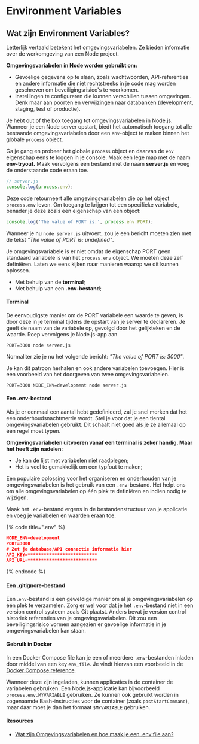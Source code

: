 # Environment Variables

## Wat zijn Environment Variables?&#x20;

Letterlijk vertaald betekent het omgevingsvariabelen. Ze bieden informatie over de werkomgeving van een Node project.&#x20;

**Omgevingsvariabelen in Node worden gebruikt om:**

* Gevoelige gegevens op te slaan, zoals wachtwoorden, API-referenties en andere informatie die niet rechtstreeks in je code mag worden geschreven om beveiligingsrisico's te voorkomen.&#x20;
* Instellingen te configureren die kunnen verschillen tussen omgevingen. Denk maar aan poorten en verwijzingen naar databanken (development, staging, test of productie).

Je hebt out of the box toegang tot omgevingsvariabelen in Node.js. Wanneer je een Node server opstart, biedt het automatisch toegang tot alle bestaande omgevingsvariabelen door een `env`-object te maken binnen het globale `process` object.

Ga je gang en probeer het globale `process` object en daarvan de `env` eigenschap eens te loggen in je console. Maak een lege map met de naam **env-tryout.** Maak vervolgens een bestand met de naam **server.js** en voeg de onderstaande code eraan toe.

```javascript
// server.js
console.log(process.env);
```

Deze code retourneert alle omgevingsvariabelen die op het object `process.env` leven. Om toegang te krijgen tot een specifieke variabele, benader je deze zoals een eigenschap van een object:

```javascript
console.log('The value of PORT is:', process.env.PORT);
```

Wanneer je nu `node server.js` uitvoert, zou je een bericht moeten zien met de tekst _"The value of PORT is: undefined"_.

Je omgevingsvariabele is er niet omdat de eigenschap PORT geen standaard variabele is van het `process.env` object. We moeten deze zelf definiëren. Laten we eens kijken naar manieren waarop we dit kunnen oplossen.

* Met behulp van de **terminal**;
* Met behulp van een **.env-bestand**;

#### Terminal

De eenvoudigste manier om de PORT variabele een waarde te geven, is door deze in je terminal tijdens de opstart van je server te declareren. Je geeft de naam van de variabele op, gevolgd door het gelijkteken en de waarde. Roep vervolgens je Node.js-app aan.

```
PORT=3000 node server.js
```

Normaliter zie je nu het volgende bericht:  _"The value of PORT is: 3000"_.

Je kan dit patroon herhalen en ook andere variabelen toevoegen. Hier is een voorbeeld van het doorgeven van twee omgevingsvariabelen.

```
PORT=3000 NODE_ENV=development node server.js
```

#### Een .env-bestand

Als je er eenmaal een aantal hebt gedefinieerd, zal je snel merken dat het een onderhoudsnachtmerrie wordt. Stel je voor dat je een tiental omgevingsvariabelen gebruikt. Dit schaalt niet goed als je ze allemaal op één regel moet typen.

**Omgevingsvariabelen uitvoeren vanaf een terminal is zeker handig. Maar het heeft zijn nadelen:**

* Je kan de lijst met variabelen niet raadplegen;
* Het is veel te gemakkelijk om een typfout te maken;

Een populaire oplossing voor het organiseren en onderhouden van je omgevingsvariabelen is het gebruik van een `.env`-bestand. Het helpt ons om alle omgevingsvariabelen op één plek te definiëren en indien nodig te wijzigen.

Maak het `.env`-bestand ergens in de bestandenstructuur van je applicatie en voeg je variabelen en waarden eraan toe.

{% code title=".env" %}
```json
NODE_ENV=development
PORT=3000
# Zet je database/API connectie informatie hier
API_KEY=**************************
API_URL=**************************
```
{% endcode %}

#### Een .gitignore-bestand

Een .`env`-bestand is een geweldige manier om al je omgevingsvariabelen op één plek te verzamelen. Zorg er wel voor dat je het `.env`-bestand niet in een version control systeem zoals Git plaatst. Anders bevat je version control historiek referenties van je omgevingsvariabelen. Dit zou een beveiligingsrisico vormen aangezien er gevoelige informatie in je omgevingsvariabelen kan staan.

#### Gebruik in Docker
In een Docker Compose file kan je een of meerdere `.env`-bestanden inladen door middel van een key `env_file`. Je vindt hiervan een voorbeeld in de [Docker Compose reference](https://docs.docker.com/compose/compose-file/#env_file).

Wanneer deze zijn ingeladen, kunnen applicaties in de container de variabelen gebruiken. Een Node.js-applicatie kan bijvoorbeeld `process.env.MYVARIABLE` gebruiken. Ze kunnen ook gebruikt worden in zogenaamde Bash-instructies voor de container (zoals `postStartCommand`), maar daar moet je dan het formaat `$MYVARIABLE` gebruiken.

#### Resources

* [Wat zijn Omgevingsvariabelen en hoe maak je een .env file aan?](https://www.codementor.io/@parthibakumarmurugesan/what-is-env-how-to-set-up-and-run-a-env-file-in-node-1pnyxw9yxj)
